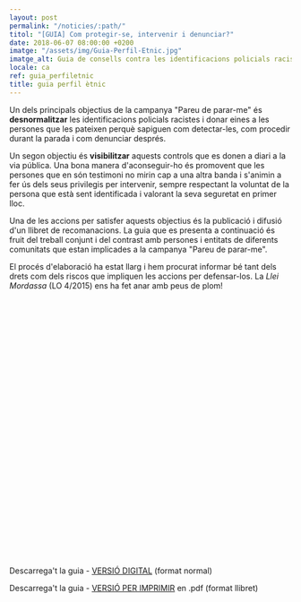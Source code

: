 ```yaml
---
layout: post
permalink: "/noticies/:path/"
titol: "[GUIA] Com protegir-se, intervenir i denunciar?"
date: 2018-06-07 08:00:00 +0200
imatge: "/assets/img/Guia-Perfil-Etnic.jpg"
imatge_alt: Guia de consells contra les identificacions policials racistes
locale: ca
ref: guia_perfiletnic
title: guia perfil ètnic
---
```

Un dels principals objectius de la campanya "Pareu de parar-me" és **desnormalitzar** les identificacions policials racistes i donar eines a les persones que les pateixen perquè sapiguen com detectar-les, com procedir durant la parada i com denunciar després.

Un segon objectiu és **visibilitzar** aquests controls que es donen a diari a la via pública. Una bona manera d'aconseguir-ho és promovent que les persones que en són testimoni no mirin cap a una altra banda i s'animin a fer ús dels seus privilegis per intervenir, sempre respectant la voluntat de la persona que està sent identificada i valorant la seva seguretat en primer lloc.

Una de les accions per satisfer aquests objectius és la publicació i difusió d'un llibret de recomanacions. La guia que es presenta a continuació és fruit del treball conjunt i del contrast amb persones i entitats de diferents comunitats que estan implicades a la campanya "Pareu de parar-me".

El procés d'elaboració ha estat llarg i hem procurat informar bé tant dels drets com dels riscos que impliquen les accions per defensar-los. La _Llei Mordassa_ (LO 4/2015) ens ha fet anar amb peus de plom!

<div data-configid="11305186/62135812" style="width:600px; height:464px;" class="issuuembed"></div>
<script type="text/javascript" src="//e.issuu.com/embed.js" async="true"></script>

Descarrega't la guia -  [VERSIÓ DIGITAL](/assets/img/PDP-c2-ca.pdf) (format normal)

Descarrega't la guia - [VERSIÓ PER IMPRIMIR](/assets/img/PDP-c2-print-ca.pdf) en .pdf (format llibret)
